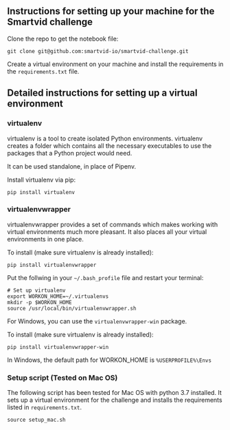 ## Instructions for setting up your machine for the Smartvid challenge

Clone the repo to get the notebook file:

```
git clone git@github.com:smartvid-io/smartvid-challenge.git
```

Create a virtual environment on your machine and install the requirements in the `requirements.txt` file.

## Detailed instructions for setting up a virtual environment

### virtualenv
virtualenv is a tool to create isolated Python environments. virtualenv creates a folder which contains all the necessary executables to use the packages that a Python project would need.

It can be used standalone, in place of Pipenv.

Install virtualenv via pip:

```
pip install virtualenv
```

### virtualenvwrapper
virtualenvwrapper provides a set of commands which makes working with virtual environments much more pleasant. It also places all your virtual environments in one place.

To install (make sure virtualenv is already installed):

```
pip install virtualenvwrapper
```
Put the follwing in your `~/.bash_profile` file and restart your terminal:
```
# Set up virtualenv
export WORKON_HOME=~/.virtualenvs
mkdir -p $WORKON_HOME
source /usr/local/bin/virtualenvwrapper.sh
```

For Windows, you can use the `virtualenvwrapper-win` package.

To install (make sure virtualenv is already installed):

```
pip install virtualenvwrapper-win
```
In Windows, the default path for WORKON_HOME is `%USERPROFILE%\Envs`

### Setup script (Tested on Mac OS)
The following script has been tested for Mac OS with python 3.7 installed. It sets up a virtual environment for the challenge and installs the requirements listed in `requirements.txt`.
```
source setup_mac.sh
```

